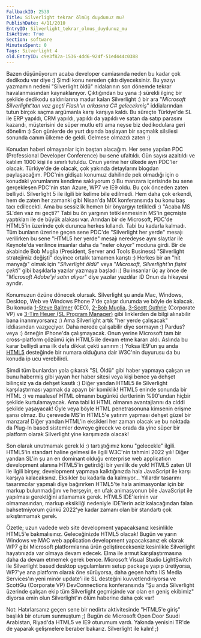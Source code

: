 ```yaml
---
FallbackID: 2539
Title: Silverlight tekrar ölmüş duydunuz mu?
PublishDate: 4/11/2010
EntryID: Silverlight_tekrar_olmus_duydunuz_mu
IsActive: True
Section: software
MinutesSpent: 0
Tags: Silverlight 4
old.EntryID: c9e3f82a-1536-4dd6-924f-51ed444c0388
---
```

Bazen düşünüyorum acaba developer camiasında neden bu kadar çok dedikodu
var diye :) Şimdi konu nereden çıktı diyeceksiniz. Bu yazıyı yazmamın
nedeni "Silverlight öldü" nidalarının son dönemde tekrar havalanmasından
kaynaklanıyor. Çıktığından bu yana :) sürekli ilginç bir şekilde
dedikodu saldırılarına madur kalan Silverlight :) bir ara "*Microsoft
Silverlight'tan vaz geçti Flash'ın arkasına C\# gelecekmiş*"
iddialarından tutun birçok saçma argümanla karşı karşıya kaldı. Bu
süreçte Türkiye'de SL ile ERP yapıldı, CRM yapıldı, yapıldı da yapıldı
ve satan da satıp parasını kazandı, müşterisini de süper mutlu etti ama
neyse biz dedikodulara geri dönelim :) Son günlerde de yurt dışında
başlayan bir saçmalık silsilesi sonunda canım ülkeme de geldi. Gelmese
olmazdı zaten :)

Konudan haberi olmayanlar için baştan alacağım. Her sene yapılan PDC
(Professional Developer Conference) bu sene ufaltıldı. Gün sayısı
azaltıldı ve katılım 1000 kişi ile sınırlı tutuldu. Onun yerine her
ülkede ayrı PDC'ler olacak. Türkiye'de de olacak, çok yakında
detaylarını blogdan paylaşacağım. PDC'nin gidişatı konumuz dahilinde pek
olmadığı için o konudaki yorumlarımı kendime saklıyorum :) Bu manzara
içerisinde bu sene gerçekleşen PDC'nin starı Azure, WP7 ve IE9 oldu. Bu
çok önceden zaten belliydi. Silverlight 5 ile ilgili bir kelime bile
edilmedi. Hem daha çok erkendi, hem de zaten her zamanki gibi Nisan'da
MIX konferansında bu konu baş tacı edilecekti. Ama bu sessizlik hemen
bir önyargıyı tetikledi :) "Acaba MS SL'den vaz mı geçti?" Tabi bu ön
yargının tetiklenmesinin MS'in geçmişte yaptıkları ile de büyük alakası
var. Arından bir de Microsoft, PDC'de HTML5'in üzerinde çok durunca
herkes kıllandı. Tabi bu kadarla kalmadı. Tüm bunların üzerine geçen
sene PDC'de "Silverlight her yerde" mesajı verilirken bu sene "HTML5 her
yerde" mesajı neredeyse aynı slaytlar ile Keynote'da verilince insanlar
daha da "neler oluyor" moduna girdi. Bir de akabinde Bob Muglia
(President, Server and Tools Business) "Silverlight stratejimiz değişti"
deyince ortalık tamamen karıştı :) Herkes bir an "hit manyağı" olmak
için "*Silverlight öldü*" veya "*Microsoft, Silverlight'ın fişini
çekti*" gibi başıklarla yazılar yazmaya başladı :) Bu insanlar üç ay
önce de "*Microsoft Adobe'yi satın alıyor*" diye yazılar yazdılar :D
Onun da hikayesi ayrıdır.

Konumuzun özüne dönecek olursak. Silverlight şu anda Mac, Windows,
Desktop, Web ve Windows Phone 7'de çalışır durumda ve böyle de kalacak.
Bu konuda [1-Steve
Ballmer](http://www.microsoft.com/presspass/press/2010/nov10/11-01Statement.mspx)
(CEO), [2-Bob
Muglia](http://team.silverlight.net/announcement/pdc-and-silverlight/),
[3-Scott
Guthrie](http://channel9.msdn.com/Shows/SilverlightTV/Silverlight-TV-50-The-State-of-Silverlight-with-Scott-Guthrie)
(Corporate VP) ve [3-Tim Heuer (SL Program
Manager)](http://timheuer.com/blog/archive/2010/11/01/silverlight-is-dead-long-live-silverlight.aspx)
gibi linklerden de bilgi alınabilir bana inanmıyorsanız :) Ama
Silverlight artık "her yerde çalışacak" iddiasından vazgeçiyor. Daha
nerede çalışabilir diye sormayın :) Pardus? veya :) örneğin iPhone'da
çalışmayacak. Onun yerine Microsoft tam bir cross-platform çözümü için
HTML5 ile devam etme kararı aldı. Aslında bu karar belliydi ama ilk defa
dikkat çekti sanırım :) Yoksa IE9'un şu anda
[HTML5](http://www.engadget.com/2010/11/02/w3c-tests-html5-browser-compatibility-crowns-ie9-the-champ/)
desteğinde bir numara olduğuna dair W3C'nin duyurusu da bu konuda ip ucu
verebilirdi.

Şimdi tüm bunlardan yola çıkarak "SL Öldü" gibi haber yapmaya çalışan ve
bunu habermiş gibi yayan her haber sitesi veya kişi bence ya dehşet
bilinçsiz ya da dehşet kasıtlı :) Diğer yandan HTML5 ile Silverlight
karşılaştırması yapmak da apayrı bir komiklik! HTML5 eninde sonunda bir
HTML :) ve maalesef HTML olmanın bugünkü dertlerinin %90'undan hiçbir
şekilde kurtulamayacak. Ama tabi ki HTML olmanın avantajlarını da ciddi
şekilde yaşayacak! Öyle veya böyle HTML penetrasonuna kimsenin erişme
şansı olmaz. Bu çerevede MS'in HTML5'e yatırım yapması dehşet güzel bir
manzara! Diğer yandan HTML'in eksikleri her zaman olacak ve bu noktada
da Plug-In based sistemler devreye girecek ve orada da yine süper bir
platform olarak Silverlight yine karşımızda olacak!

Son olarak unutmamak gerek ki :) tartıştığımız konu "gelecekle" ilgili.
HTML5'in standart haline gelmesi ile ilgili W3C'nin tahmini 2022 yılı!
Diğer yandan SL'in şu an en dominant olduğu enterprise web application
development alanına HTML5'in getirdiği bir yenilik de yok! HTML5 zaten
UI ile ilgili birşey, development yapmaya kalktığınızda hala JavaScript
ile karşı karşıya kalacaksınız. Eksikler bu kadarla da kalmıyor...
Yıllardır tasarımı tasarımcılar yapmalı diye bağırırken HTML5'te hala
animasyonlar için bir markup bulunmadığını ve herşeyin, en ufak
animasyonun bile JavaScript ile yapılması gerektiğini atlamamak gerek.
HTML5 IDE'lerinin var olmamasından, markup eksikliği nedeniyle IDE'lerin
aciz kalacağından falan bahsetmiyorum çünkü 2022'ye kadar zamanı olan
bir standartı çok sıkıştırmamak gerek.

Özetle; uzun vadede web site development yapacaksanız kesinlikle HTML5'e
bakmalısınız. Geleceğinizde HTML5 olacak! Bugün ve yarın Windows ve MAC
web application development yapacaksanız ek olarak WP7 gibi Microsoft
platformlarına ürün geliştirecekseniz kesinlikle Silverlight hayatınızda
var olmaya devam edecek. Elma ile armut karşılaştırmasına daha da devam
etmemek gerek bence. Microsoft Visual Studio LightSwitch ile Silverlight
based desktop uygulamlarını setup package yapıp üretiyorsa, WP7'ye ana
platform olarak öne sürüyorsa, daha geçen hafta IIS Media Services'ın
yeni minör update'i ile SL desteğini kuvvetlendiriyorsa ve ScottGu
(Corporate VP) DevConnections konferansında "Şu anda Silverlight
üzerinde çalışan ekip tüm Silverlight geçmişinde var olan en geniş
ekibimiz" diyorsa emin olun Silverlight'ın ölüm haberine daha çok var!

Not: Hatırlarsanız geçen sene bir nedirtv aktivitesinde "HTML5'e giriş"
başlıklı bir oturum sunmuştum ;) Bugün de Microsoft Open Door Suudi
Arabistan, Riyad'da HTML5 ve IE9 oturumum vardı. Yakında yenisini TR'de
de yaparak gelişmelere beraber bakarız. Silverlight ile kalın! ;)


